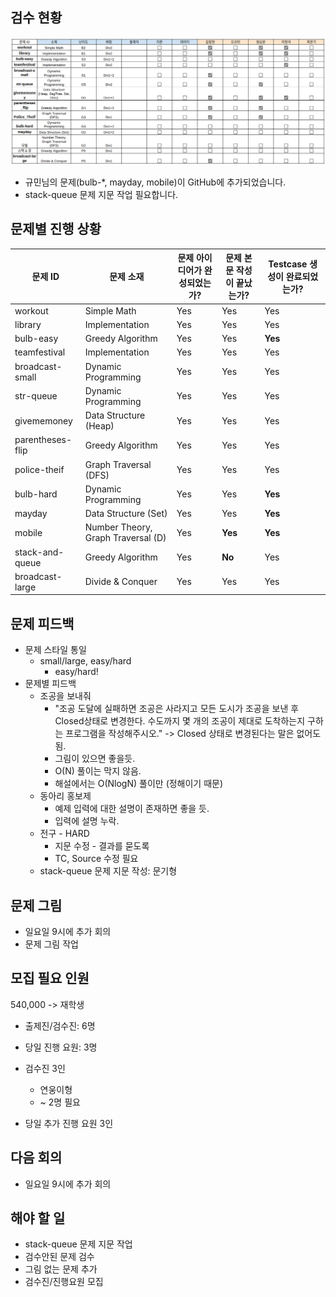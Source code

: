 ## 검수 현황

![](./images/스크린샷,%202021-11-24%2021-00-36.png)


* 규민님의 문제(bulb-*, mayday, mobile)이 GitHub에 추가되었습니다.
* stack-queue 문제 지문 작업 필요합니다.


## 문제별 진행 상황

| 문제 ID          | 문제 소재                          | 문제 아이디어가 완성되었는가? | 문제 본문 작성이 끝났는가? | Testcase 생성이 완료되었는가? |
| ---------------- | ---------------------------------- | ----------------------------- | -------------------------- | ----------------------------- |
| workout          | Simple Math                        | Yes                           | Yes                        | Yes                           |
| library          | Implementation                     | Yes                           | Yes                        | Yes                           |
| bulb-easy        | Greedy Algorithm                   | Yes                           | Yes                        | **Yes**                       |
| teamfestival     | Implementation                     | Yes                           | Yes                        | Yes                           |
| broadcast-small  | Dynamic Programming                | Yes                           | Yes                        | Yes                           |
| str-queue        | Dynamic Programming                | Yes                           | Yes                        | Yes                           |
| givememoney      | Data Structure (Heap)              | Yes                           | Yes                        | Yes                           |
| parentheses-flip | Greedy Algorithm                   | Yes                           | Yes                        | Yes                           |
| police-theif     | Graph Traversal (DFS)              | Yes                           | Yes                        | Yes                           |
| bulb-hard        | Dynamic Programming                | Yes                           | Yes                        | **Yes**                       |
| mayday           | Data Structure (Set)               | Yes                           | Yes                        | **Yes**                       |
| mobile           | Number Theory, Graph Traversal (D) | Yes                           | **Yes**                    | **Yes**                       |
| stack-and-queue  | Greedy Algorithm                   | Yes                           | **No**                     | Yes                           |
| broadcast-large  | Divide & Conquer                   | Yes                           | Yes                        | Yes                           |


## 문제 피드백

* 문제 스타일 통일 
  * small/large, easy/hard
    * easy/hard!
* 문제별 피드백
  * 조공을 보내줘
    * "조공 도달에 실패하면 조공은 사라지고 모든 도시가 조공을 보낸 후 Closed상태로 변경한다. 수도까지 몇 개의 조공이 제대로 도착하는지 구하는 프로그램을 작성해주시오." -> Closed 상태로 변경된다는 말은 없어도 됨.
    * 그림이 있으면 좋을듯.
    * O(N) 풀이는 막지 않음.
    * 해설에서는 O(NlogN) 풀이만 (정해이기 때문)
  * 동아리 홍보제
    * 예제 입력에 대한 설명이 존재하면 좋을 듯.
    * 입력에 설명 누락.
  * 전구 - HARD
    * 지문 수정 - 결과를 묻도록
    * TC, Source 수정 필요
  * stack-queue 문제 지문 작성: 문기형


## 문제 그림

* 일요일 9시에 추가 회의
* 문제 그림 작업


## 모집 필요 인원

540,000 -> 재학생
* 출제진/검수진: 6명
* 당일 진행 요원: 3명

* 검수진 3인
  * 연웅이형
  * ~ 2명 필요
* 당일 추가 진행 요원 3인


## 다음 회의

* 일요일 9시에 추가 회의


## 해야 할 일

* stack-queue 문제 지문 작업
* 검수안된 문제 검수
* 그림 없는 문제 추가
* 검수진/진행요원 모집
